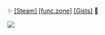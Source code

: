 ✨ [[Steam]](http://steamcommunity.com/profiles/76561198058209703) [[func.zone]](https://func.zone) [[Gists]](https://gist.github.com/mechabubba) 🌺

<img src="https://b.catgirlsare.sexy/9nYV.gif">

[//]: # (piss off)
